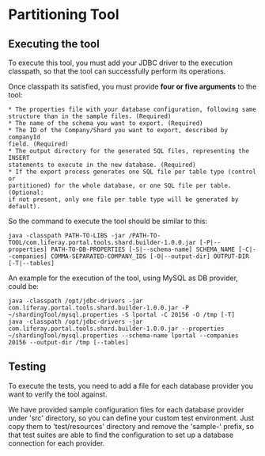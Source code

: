 # Partitioning Tool

## Executing the tool

To execute this tool, you must add your JDBC driver to the execution classpath,
so that the tool can successfully perform its operations.

Once classpath its satisfied, you must provide **four or five arguments** to the
tool:

	* The properties file with your database configuration, following same
	structure than in the sample files. (Required)
	* The name of the schema you want to export. (Required)
	* The ID of the Company/Shard you want to export, described by companyId
	field. (Required)
	* The output directory for the generated SQL files, representing the INSERT
	statements to execute in the new database. (Required)
	* If the export process generates one SQL file per table type (control or
	partitioned) for the whole database, or one SQL file per table. (Optional:
	if not present, only one file per table type will be generated by default).

So the command to execute the tool should be similar to this:

```
java -classpath PATH-TO-LIBS -jar /PATH-TO-TOOL/com.liferay.portal.tools.shard.builder-1.0.0.jar [-P|--properties] PATH-TO-DB-PROPERTIES [-S|--schema-name] SCHEMA_NAME [-C|--companies] COMMA-SEPARATED-COMPANY_IDS [-O|--output-dir] OUTPUT-DIR [-T|--tables]
```

An example for the execution of the tool, using MySQL as DB provider, could be:
```
java -classpath /opt/jdbc-drivers -jar com.liferay.portal.tools.shard.builder-1.0.0.jar -P ~/shardingTool/mysql.properties -S lportal -C 20156 -O /tmp [-T]
java -classpath /opt/jdbc-drivers -jar com.liferay.portal.tools.shard.builder-1.0.0.jar --properties ~/shardingTool/mysql.properties --schema-name lportal --companies 20156 --output-dir /tmp [--tables]
```

## Testing

To execute the tests, you need to add a file for each database provider you want
to verify the tool against.

We have provided sample configuration files for each database provider under
'src' directory, so you can define your custom test environment. Just copy them
to 'test/resources' directory and remove the 'sample-' prefix, so that test
suites are able to find the configuration to set up a database connection for
each provider.